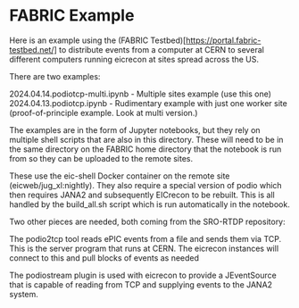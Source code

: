 # FABRIC Example

Here is an example using the (FABRIC Testbed)[https://portal.fabric-testbed.net/] to distribute events from a computer at CERN to several different computers running eicrecon at sites spread across the US.

There are two examples:

2024.04.14.podiotcp-multi.ipynb  - Multiple sites example (use this one)
2024.04.13.podiotcp.ipynb  - Rudimentary example with just one worker site (proof-of-principle example. Look at multi version.) 

The examples are in the form of Jupyter notebooks, but they rely on multiple shell scripts that are also in this directory. These will need to be in the same directory on the FABRIC home directory that the notebook is run from so they can be uploaded to the remote sites.

These use the eic-shell Docker container on the remote site (eicweb/jug_xl:nightly). They also require a special version of podio which then requires JANA2 and subsequently EICrecon to be rebuilt. This is all handled by the build_all.sh script which is run automatically in the notebook.

Two other pieces are needed, both coming from the SRO-RTDP repository: 

The podio2tcp tool reads ePIC events from a file and sends them via TCP. This is the server program that runs at CERN. The eicrecon instances will connect to this and pull blocks of events as needed

The podiostream plugin is used with eicrecon to provide a JEventSource that is capable of reading from TCP and supplying events to the JANA2 system.

